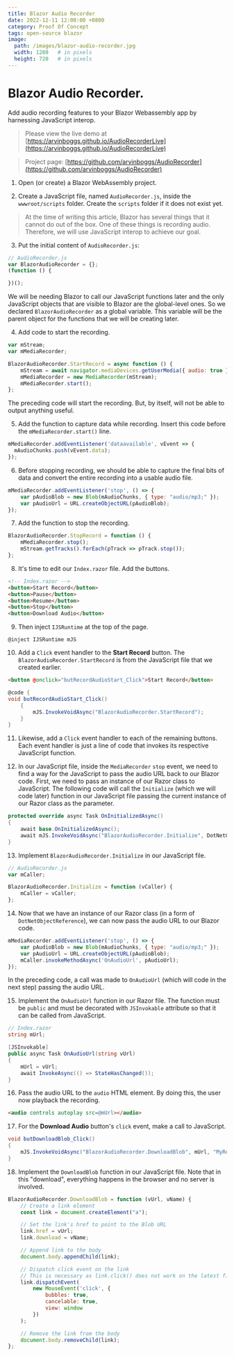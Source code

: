 ```yaml
---
title: Blazor Audio Recorder
date: 2022-12-11 12:00:00 +0800
category: Proof Of Concept
tags: open-source blazor
image:
  path: /images/blazor-audio-recorder.jpg
  width: 1280   # in pixels
  height: 720   # in pixels
---
```


# Blazor Audio Recorder.

Add audio recording features to your Blazor Webassembly app by harnessing JavaScript interop.

> Please view the live demo at [https://arvinboggs.github.io/AudioRecorderLive](https://arvinboggs.github.io/AudioRecorderLive)

> Project page: [https://github.com/arvinboggs/AudioRecorder](https://github.com/arvinboggs/AudioRecorder)

1. Open (or create) a Blazor WebAssembly project.

2. Create a JavaScript file, named `AudioRecorder.js`, inside the `wwwroot/scripts` folder. Create the `scripts` folder if it does not exist yet.

> At the time of writing this article, Blazor has several things that it cannot do out of the box. One of these things is recording audio. Therefore, we will use JavaScript interop to achieve our goal.

3. Put the initial content of `AudioRecorder.js`:

``` javascript
// AudioRecorder.js
var BlazorAudioRecorder = {};
(function () {

})();
```
We will be needing Blazor to call our JavaScript functions later and the only JavaScript objects that are visible to Blazor are the global-level ones. So we declared `BlazorAudioRecorder` as a global variable. This variable will be the parent object for the functions that we will be creating later.

4. Add code to start the recording.
``` javascript
var mStream;
var mMediaRecorder;

BlazorAudioRecorder.StartRecord = async function () {
    mStream = await navigator.mediaDevices.getUserMedia({ audio: true });
    mMediaRecorder = new MediaRecorder(mStream);
    mMediaRecorder.start();
};
```
The preceding code will start the recording. But, by itself, will not be able to output anything useful.

5. Add the function to capture data while recording. Insert this code before the `mMediaRecorder.start()` line.
``` javascript
mMediaRecorder.addEventListener('dataavailable', vEvent => {
  mAudioChunks.push(vEvent.data);
});
```

6. Before stopping recording, we should be able to capture the final bits of data and convert the entire recording into a usable audio file.
``` javascript
mMediaRecorder.addEventListener('stop', () => {
    var pAudioBlob = new Blob(mAudioChunks, { type: "audio/mp3;" });
    var pAudioUrl = URL.createObjectURL(pAudioBlob);
});
```

7. Add the function to stop the recording.
``` javascript
BlazorAudioRecorder.StopRecord = function () {
    mMediaRecorder.stop();
    mStream.getTracks().forEach(pTrack => pTrack.stop());
};
```

8. It's time to edit our `Index.razor` file. Add the buttons.
``` html
<!-- Index.razor -->
<button>Start Record</button>
<button>Pause</button>
<button>Resume</button>
<button>Stop</button>
<button>Download Audio</button>
```

9. Then inject `IJSRuntime` at the top of the page.
``` razor
@inject IJSRuntime mJS
```

10. Add a `Click` event handler to the **Start Record** button. The `BlazorAudioRecorder.StartRecord` is from the JavaScript file that we created earlier.

``` html
<button @onclick="butRecordAudioStart_Click">Start Record</button>
```

``` c#
@code {
void butRecordAudioStart_Click()
    {
        mJS.InvokeVoidAsync("BlazorAudioRecorder.StartRecord");
    }
}
```

11. Likewise, add a `Click` event handler to each of the remaining buttons. Each event handler is just a line of code that invokes its respective JavaScript function.

12. In our JavaScript file, inside the `MediaRecorder` `stop` event, we need to find a way for the JavaScript to pass the audio URL back to our Blazor code. First, we need to pass an instance of our Razor class to JavaScript. The following code will call the `Initialize` (which we will code later) function in our JavaScript file passing the current instance of our Razor class as the parameter.
``` c#
protected override async Task OnInitializedAsync()
{
    await base.OnInitializedAsync();
    await mJS.InvokeVoidAsync("BlazorAudioRecorder.Initialize", DotNetObjectReference.Create(this));
}
```

13. Implement `BlazorAudioRecorder.Initialize` in our JavaScript file.
``` javascript
// AudioRecorder.js
var mCaller;

BlazorAudioRecorder.Initialize = function (vCaller) {
    mCaller = vCaller;
};
```

14. Now that we have an instance of our Razor class (in a form of `DotNetObjectReference`), we can now pass the audio URL to our Blazor code.
``` javascript
mMediaRecorder.addEventListener('stop', () => {
    var pAudioBlob = new Blob(mAudioChunks, { type: "audio/mp3;" });
    var pAudioUrl = URL.createObjectURL(pAudioBlob);
    mCaller.invokeMethodAsync('OnAudioUrl', pAudioUrl);
});
```
In the preceding code, a call was made to `OnAudioUrl` (which will code in the next step) passing the audio URL.

15. Implement the `OnAudioUrl` function in our Razor file. The function must be `public` and must be decorated with `JSInvokable` attribute so that it can be called from JavaScript.

``` c#
// Index.razor
string mUrl;

[JSInvokable]
public async Task OnAudioUrl(string vUrl)
{
    mUrl = vUrl;
    await InvokeAsync(() => StateHasChanged());
}
```

16. Pass the audio URL to the `audio` HTML element. By doing this, the user now playback the recording.
``` html
<audio controls autoplay src=@mUrl></audio>
```

17. For the **Download Audio** button's `click` event, make a call to JavaScript.
``` c#
void butDownloadBlob_Click()
{
    mJS.InvokeVoidAsync("BlazorAudioRecorder.DownloadBlob", mUrl, "MyRecording.mp3");
}
```

18. Implement the `DownloadBlob` function in our JavaScript file. Note that in this "download", everything happens in the browser and no server is involved.
``` javascript
BlazorAudioRecorder.DownloadBlob = function (vUrl, vName) {
    // Create a link element
    const link = document.createElement("a");

    // Set the link's href to point to the Blob URL
    link.href = vUrl;
    link.download = vName;

    // Append link to the body
    document.body.appendChild(link);

    // Dispatch click event on the link
    // This is necessary as link.click() does not work on the latest firefox
    link.dispatchEvent(
        new MouseEvent('click', {
            bubbles: true,
            cancelable: true,
            view: window
        })
    );

    // Remove the link from the body
    document.body.removeChild(link);
};
```
